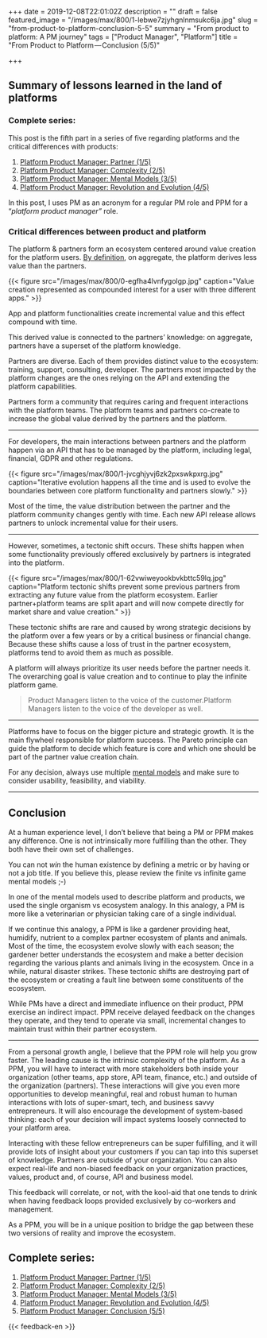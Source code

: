 +++
date = 2019-12-08T22:01:02Z
description = ""
draft = false
featured_image = "/images/max/800/1-lebwe7zjyhgnlnmsukc6ja.jpg"
slug = "from-product-to-platform-conclusion-5-5"
summary = "From product to platform: A PM journey"
tags = ["Product Manager", "Platform"]
title = "From Product to Platform — Conclusion (5/5)"

+++


## Summary of lessons learned in the land of platforms

### Complete series: 

This post is the fifth part in a series of five regarding platforms and the critical differences with products:
1. [Platform Product Manager: Partner (1/5)](from-product-manager-to-platform-manager-the-partners-impact-1-5.md)
1. [Platform Product Manager: Complexity (2/5)](from-product-to-platform-increased-complexity-2-5.md)
1. [Platform Product Manager: Mental Models (3/5)](from-product-to-platform-platform-mental-models-3-5.md)
1. [Platform Product Manager: Revolution and Evolution (4/5)](from-product-to-platform-platform-revolutions-4-5.md)

In this post, I uses PM as an acronym for a regular PM role and PPM for a “_platform product manager”_ role.

### Critical differences between product and platform

The platform & partners form an ecosystem centered around value creation for the platform users. [By definition](from-product-manager-to-platform-manager-the-partners-impact-1-5.md), on aggregate, the platform derives less value than the partners.

{{< figure src="/images/max/800/0-egfha4lvnfygolgp.jpg" caption="Value creation represented as compounded interest for a user with three different apps." >}}

App and platform functionalities create incremental value and this effect compound with time.

This derived value is connected to the partners’ knowledge: on aggregate, partners have a superset of the platform knowledge.

Partners are diverse. Each of them provides distinct value to the ecosystem: training, support, consulting, developer. The partners most impacted by the platform changes are the ones relying on the API and extending the platform capabilities.

Partners form a community that requires caring and frequent interactions with the platform teams. The platform teams and partners co-create to increase the global value derived by the partners and the platform.

---

For developers, the main interactions between partners and the platform happen via an API that has to be managed by the platform, including legal, financial, GDPR and other regulations.

{{< figure src="/images/max/800/1-jvcghjyvj6zk2pxswkpxrg.jpg" caption="Iterative evolution happens all the time and is used to evolve the boundaries between core platform functionality and partners&nbsp;slowly." >}}

Most of the time, the value distribution between the partner and the platform community changes gently with time. Each new API release allows partners to unlock incremental value for their users.

---

However, sometimes, a tectonic shift occurs. These shifts happen when some functionality previously offered exclusively by partners is integrated into the platform.

{{< figure src="/images/max/800/1-62vwiweyookbvkbttc59lq.jpg" caption="Platform tectonic shifts prevent some previous partners from extracting any future value from the platform ecosystem. Earlier partner+platform teams are split apart and will now compete directly for market share and value creation." >}}

These tectonic shifts are rare and caused by wrong strategic decisions by the platform over a few years or by a critical business or financial change. Because these shifts cause a loss of trust in the partner ecosystem, platforms tend to avoid them as much as possible.

A platform will always prioritize its user needs before the partner needs it. The overarching goal is value creation and to continue to play the infinite platform game.

> Product Managers listen to the voice of the customer.Platform Managers listen to the voice of the developer as well.

---

Platforms have to focus on the bigger picture and strategic growth. It is the main flywheel responsible for platform success. The Pareto principle can guide the platform to decide which feature is core and which one should be part of the partner value creation chain.

For any decision, always use multiple [mental models](from-product-to-platform-platform-mental-models-3-5.md) and make sure to consider usability, feasibility, and viability.

---

## Conclusion

At a human experience level, I don’t believe that being a PM or PPM makes any difference. One is not intrinsically more fulfilling than the other. They both have their own set of challenges.

You can not _win_ the human existence by defining a metric or by having or not a job title. If you believe this, please review the finite vs infinite game mental models ;-)

In one of the mental models used to describe platform and products, we used the single organism vs ecosystem analogy. In this analogy, a PM is more like a veterinarian or physician taking care of a single individual.

If we continue this analogy, a PPM is like a gardener providing heat, humidify, nutrient to a complex partner ecosystem of plants and animals. Most of the time, the ecosystem evolve slowly with each season; the gardener better understands the ecosystem and make a better decision regarding the various plants and animals living in the ecosystem. Once in a while, natural disaster strikes. These tectonic shifts are destroying part of the ecosystem or creating a fault line between some constituents of the ecosystem.

While PMs have a direct and immediate influence on their product, PPM exercise an indirect impact. PPM receive delayed feedback on the changes they operate, and they tend to operate via small, incremental changes to maintain trust within their partner ecosystem.

---

From a personal growth angle, I believe that the PPM role will help you grow faster. The leading cause is the intrinsic complexity of the platform. As a PPM, you will have to interact with more stakeholders both inside your organization (other teams, app store, API team, finance, etc.) and outside of the organization (partners). These interactions will give you even more opportunities to develop meaningful, real and robust human to human interactions with lots of super-smart, tech, and business savvy entrepreneurs. It will also encourage the development of system-based thinking: each of your decision will impact systems loosely connected to your platform area.

Interacting with these fellow entrepreneurs can be super fulfilling, and it will provide lots of insight about your customers if you can tap into this superset of knowledge. Partners are outside of your organization. You can also expect real-life and non-biased feedback on your organization practices, values, product and, of course, API and business model.

This feedback will correlate, or not, with the kool-aid that one tends to drink when having feedback loops provided exclusively by co-workers and management.

As a PPM, you will be in a unique position to bridge the gap between these two versions of reality and improve the ecosystem.

## Complete series: 
1. [Platform Product Manager: Partner (1/5)](from-product-manager-to-platform-manager-the-partners-impact-1-5.md)
1. [Platform Product Manager: Complexity (2/5)](from-product-to-platform-increased-complexity-2-5.md)
1. [Platform Product Manager: Mental Models (3/5)](from-product-to-platform-platform-mental-models-3-5.md)
1. [Platform Product Manager: Revolution and Evolution (4/5)](from-product-to-platform-platform-revolutions-4-5.md)
1. [Platform Product Manager: Conclusion (5/5)](from-product-to-platform-conclusion-5-5.md)

{{< feedback-en >}}
